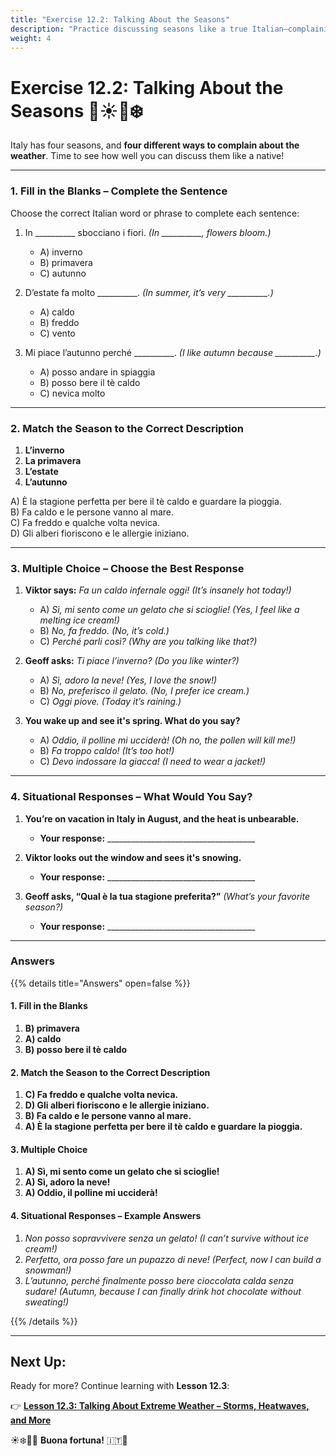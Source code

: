 ```yaml
---
title: "Exercise 12.2: Talking About the Seasons"
description: "Practice discussing seasons like a true Italian—complaining included!"
weight: 4
---
```


# **Exercise 12.2: Talking About the Seasons 🌷☀️🍂❄️**  

Italy has four seasons, and **four different ways to complain about the weather**. Time to see how well you can discuss them like a native!  

---

### **1. Fill in the Blanks – Complete the Sentence**  

Choose the correct Italian word or phrase to complete each sentence:  

1. In __________ sbocciano i fiori. *(In __________, flowers bloom.)*  
   - A) inverno  
   - B) primavera  
   - C) autunno  

2. D’estate fa molto __________. *(In summer, it’s very __________.)*  
   - A) caldo  
   - B) freddo  
   - C) vento  

3. Mi piace l’autunno perché __________. *(I like autumn because __________.)*  
   - A) posso andare in spiaggia  
   - B) posso bere il tè caldo  
   - C) nevica molto  

---

### **2. Match the Season to the Correct Description**  

1. **L’inverno**  
2. **La primavera**  
3. **L’estate**  
4. **L’autunno**  

A) È la stagione perfetta per bere il tè caldo e guardare la pioggia.  
B) Fa caldo e le persone vanno al mare.  
C) Fa freddo e qualche volta nevica.  
D) Gli alberi fioriscono e le allergie iniziano.  

---

### **3. Multiple Choice – Choose the Best Response**  

1. **Viktor says:** *Fa un caldo infernale oggi!* *(It’s insanely hot today!)*  
   - A) *Sì, mi sento come un gelato che si scioglie!* *(Yes, I feel like a melting ice cream!)*  
   - B) *No, fa freddo.* *(No, it’s cold.)*  
   - C) *Perché parli così?* *(Why are you talking like that?)*  

2. **Geoff asks:** *Ti piace l’inverno?* *(Do you like winter?)*  
   - A) *Sì, adoro la neve!* *(Yes, I love the snow!)*  
   - B) *No, preferisco il gelato.* *(No, I prefer ice cream.)*  
   - C) *Oggi piove.* *(Today it’s raining.)*  

3. **You wake up and see it's spring. What do you say?**  
   - A) *Oddio, il polline mi ucciderà!* *(Oh no, the pollen will kill me!)*  
   - B) *Fa troppo caldo!* *(It’s too hot!)*  
   - C) *Devo indossare la giacca!* *(I need to wear a jacket!)*  

---

### **4. Situational Responses – What Would You Say?**  

1. **You’re on vacation in Italy in August, and the heat is unbearable.**  
   - **Your response:** _____________________________________  

2. **Viktor looks out the window and sees it's snowing.**  
   - **Your response:** _____________________________________  

3. **Geoff asks, “Qual è la tua stagione preferita?”** *(What’s your favorite season?)*  
   - **Your response:** _____________________________________  

---

### **Answers**  

{{% details title="Answers" open=false %}}  

#### **1. Fill in the Blanks**  
1. **B) primavera**  
2. **A) caldo**  
3. **B) posso bere il tè caldo**  

#### **2. Match the Season to the Correct Description**  
1. **C) Fa freddo e qualche volta nevica.**  
2. **D) Gli alberi fioriscono e le allergie iniziano.**  
3. **B) Fa caldo e le persone vanno al mare.**  
4. **A) È la stagione perfetta per bere il tè caldo e guardare la pioggia.**  

#### **3. Multiple Choice**  
1. **A) Sì, mi sento come un gelato che si scioglie!**  
2. **A) Sì, adoro la neve!**  
3. **A) Oddio, il polline mi ucciderà!**  

#### **4. Situational Responses – Example Answers**  
1. *Non posso sopravvivere senza un gelato!* *(I can’t survive without ice cream!)*  
2. *Perfetto, ora posso fare un pupazzo di neve!* *(Perfect, now I can build a snowman!)*  
3. *L’autunno, perché finalmente posso bere cioccolata calda senza sudare!* *(Autumn, because I can finally drink hot chocolate without sweating!)*  

{{% /details %}}  

---

## **Next Up:**  
Ready for more? Continue learning with **Lesson 12.3**:  

👉 **[Lesson 12.3: Talking About Extreme Weather – Storms, Heatwaves, and More](./lesson12.3/)**  

☀️❄️🍂🌷 **Buona fortuna!** 🇮🇹🎉  
